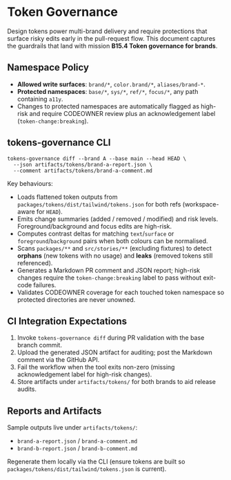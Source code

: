 # Token Governance

Design tokens power multi-brand delivery and require protections that surface risky edits early in the pull-request flow. This document captures the guardrails that land with mission **B15.4 Token governance for brands**.

## Namespace Policy

- **Allowed write surfaces**: `brand/*`, `color.brand/*`, `aliases/brand-*`.
- **Protected namespaces**: `base/*`, `sys/*`, `ref/*`, `focus/*`, any path containing `a11y`.
- Changes to protected namespaces are automatically flagged as high-risk and require CODEOWNER review plus an acknowledgement label (`token-change:breaking`).

## tokens-governance CLI

```
tokens-governance diff --brand A --base main --head HEAD \
  --json artifacts/tokens/brand-a-report.json \
  --comment artifacts/tokens/brand-a-comment.md
```

Key behaviours:

- Loads flattened token outputs from `packages/tokens/dist/tailwind/tokens.json` for both refs (workspace-aware for `HEAD`).
- Emits change summaries (added / removed / modified) and risk levels. Foreground/background and focus edits are high-risk.
- Computes contrast deltas for matching `text`/`surface` or `foreground`/`background` pairs when both colours can be normalised.
- Scans `packages/**` and `src/stories/**` (excluding fixtures) to detect **orphans** (new tokens with no usage) and **leaks** (removed tokens still referenced).
- Generates a Markdown PR comment and JSON report; high-risk changes require the `token-change:breaking` label to pass without exit-code failures.
- Validates CODEOWNER coverage for each touched token namespace so protected directories are never unowned.

## CI Integration Expectations

1. Invoke `tokens-governance diff` during PR validation with the base branch commit.
2. Upload the generated JSON artifact for auditing; post the Markdown comment via the GitHub API.
3. Fail the workflow when the tool exits non-zero (missing acknowledgement label for high-risk changes).
4. Store artifacts under `artifacts/tokens/` for both brands to aid release audits.

## Reports and Artifacts

Sample outputs live under `artifacts/tokens/`:

- `brand-a-report.json` / `brand-a-comment.md`
- `brand-b-report.json` / `brand-b-comment.md`

Regenerate them locally via the CLI (ensure tokens are built so `packages/tokens/dist/tailwind/tokens.json` is current).
